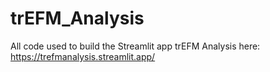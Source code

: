# trEFM_Analysis
All code used to build the Streamlit app trEFM Analysis here: https://trefmanalysis.streamlit.app/
